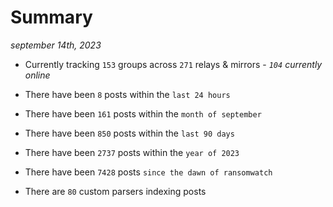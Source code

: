 
# Summary
_september 14th, 2023_

- Currently tracking `153` groups across `271` relays & mirrors - _`104` currently online_

- There have been `8` posts within the `last 24 hours`

- There have been `161` posts within the `month of september`

- There have been `850` posts within the `last 90 days`

- There have been `2737` posts within the `year of 2023`

- There have been `7428` posts `since the dawn of ransomwatch`

- There are `80` custom parsers indexing posts
